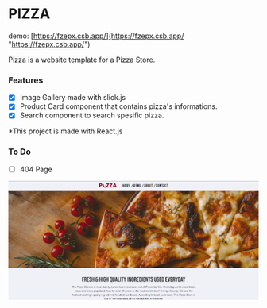 # PIZZA 

demo: [https://fzepx.csb.app/](https://fzepx.csb.app/ "https://fzepx.csb.app/")

Pizza is a website template for a Pizza Store.

### Features

- [x] Image Gallery made with slick.js
- [x] Product Card component that contains pizza's informations.
- [x] Search component to search spesific pizza.

*This project is made with React.js 

### To Do

- [ ] 404 Page

[![](https://github.com/yagnurl/pizzaStore/blob/main/pizza-preview.png?raw=true)](https://github.com/yagnurl/pizzaStore/blob/main/pizza-preview.png?raw=true)

